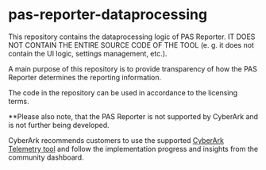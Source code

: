 # pas-reporter-dataprocessing

This repository contains the dataprocessing logic of PAS Reporter. IT DOES NOT CONTAIN THE ENTIRE SOURCE CODE OF THE TOOL (e. g. it does not contain the UI logic, settings management, etc.).

A main purpose of this repository is to provide transparency of how the PAS Reporter determines the reporting information.

The code in the repository can be used in accordance to the licensing terms.

**Please also note, that the PAS Reporter is not supported by CyberArk and is not further being developed.

CyberArk recommends customers to use the supported [CyberArk Telemetry tool](https://cyberark-customers.force.com/mplace/s/#a352J000000lB1MQAU-a392J000001eKbDQAU) and follow the implementation progress and insights from the community dashboard.
